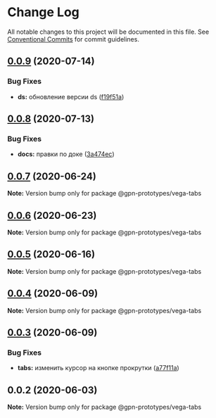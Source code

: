 # Change Log

All notable changes to this project will be documented in this file.
See [Conventional Commits](https://conventionalcommits.org) for commit guidelines.

## [0.0.9](https://github.com/gpn-prototypes/vega-ui/compare/@gpn-prototypes/vega-tabs@0.0.8...@gpn-prototypes/vega-tabs@0.0.9) (2020-07-14)


### Bug Fixes

* **ds:** обновление версии ds ([f19f51a](https://github.com/gpn-prototypes/vega-ui/commit/f19f51aff73451b65679824b01215774ddeff151))





## [0.0.8](https://github.com/gpn-prototypes/vega-ui/compare/@gpn-prototypes/vega-tabs@0.0.7...@gpn-prototypes/vega-tabs@0.0.8) (2020-07-13)


### Bug Fixes

* **docs:** правки по доке ([3a474ec](https://github.com/gpn-prototypes/vega-ui/commit/3a474ecd3f1c5ecf3c8c86f7338a2775662db8a2))





## [0.0.7](https://github.com/gpn-prototypes/vega-ui/compare/@gpn-prototypes/vega-tabs@0.0.6...@gpn-prototypes/vega-tabs@0.0.7) (2020-06-24)

**Note:** Version bump only for package @gpn-prototypes/vega-tabs





## [0.0.6](https://github.com/gpn-prototypes/vega-ui/compare/@gpn-prototypes/vega-tabs@0.0.5...@gpn-prototypes/vega-tabs@0.0.6) (2020-06-23)

**Note:** Version bump only for package @gpn-prototypes/vega-tabs





## [0.0.5](https://github.com/gpn-prototypes/vega-ui/compare/@gpn-prototypes/vega-tabs@0.0.4...@gpn-prototypes/vega-tabs@0.0.5) (2020-06-16)

**Note:** Version bump only for package @gpn-prototypes/vega-tabs





## [0.0.4](https://github.com/gpn-prototypes/vega-ui/compare/@gpn-prototypes/vega-tabs@0.0.3...@gpn-prototypes/vega-tabs@0.0.4) (2020-06-09)

**Note:** Version bump only for package @gpn-prototypes/vega-tabs





## [0.0.3](https://github.com/gpn-prototypes/vega-ui/compare/@gpn-prototypes/vega-tabs@0.0.2...@gpn-prototypes/vega-tabs@0.0.3) (2020-06-09)


### Bug Fixes

* **tabs:** изменить курсор на кнопке прокрутки ([a77f11a](https://github.com/gpn-prototypes/vega-ui/commit/a77f11a87f27360c11b390d716bf9284723eac6e))





## 0.0.2 (2020-06-03)

**Note:** Version bump only for package @gpn-prototypes/vega-tabs
